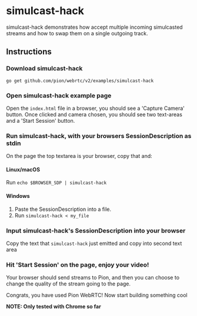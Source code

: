 # simulcast-hack
simulcast-hack demonstrates how accept multiple incoming simulcasted streams and how to swap them on a single outgoing
track.

## Instructions
### Download simulcast-hack
```
go get github.com/pion/webrtc/v2/examples/simulcast-hack
```

### Open simulcast-hack example page
Open the `index.html` file in a browser, you should see a 'Capture Camera' button. Once clicked and camera chosen, you
should see two text-areas and a 'Start Session' button.

### Run simulcast-hack, with your browsers SessionDescription as stdin
On the page the top textarea is your browser, copy that and:
#### Linux/macOS
Run `echo $BROWSER_SDP | simulcast-hack`
#### Windows
1. Paste the SessionDescription into a file.
1. Run `simulcast-hack < my_file`

### Input simulcast-hack's SessionDescription into your browser
Copy the text that `simulcast-hack` just emitted and copy into second text area

### Hit 'Start Session' on the page, enjoy your video!
Your browser should send streams to Pion, and then you can choose to change the quality of the stream going to the page.

Congrats, you have used Pion WebRTC! Now start building something cool

**NOTE: Only tested with Chrome so far**
